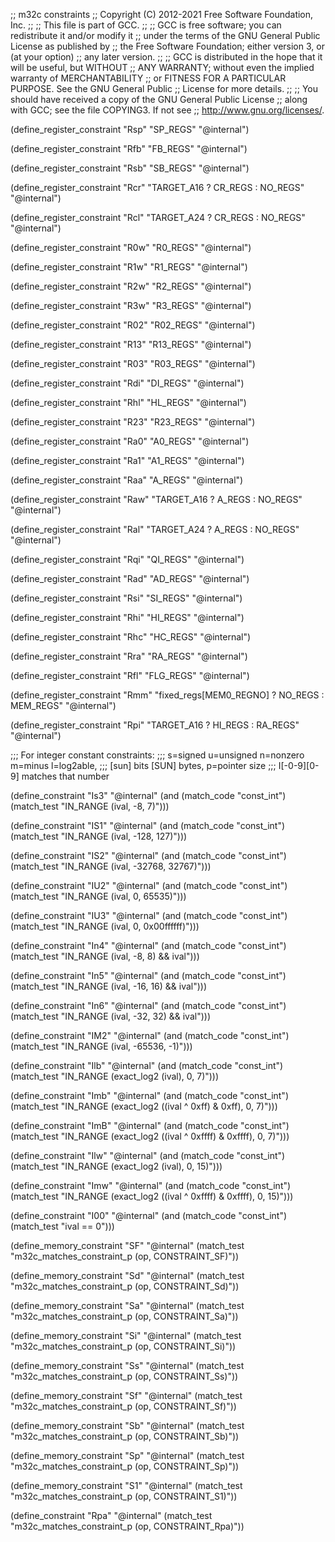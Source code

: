 ;; m32c constraints
;; Copyright (C) 2012-2021 Free Software Foundation, Inc.
;;
;; This file is part of GCC.
;;
;; GCC is free software; you can redistribute it and/or modify it
;; under the terms of the GNU General Public License as published by
;; the Free Software Foundation; either version 3, or (at your option)
;; any later version.
;;
;; GCC is distributed in the hope that it will be useful, but WITHOUT
;; ANY WARRANTY; without even the implied warranty of MERCHANTABILITY
;; or FITNESS FOR A PARTICULAR PURPOSE.  See the GNU General Public
;; License for more details.
;;
;; You should have received a copy of the GNU General Public License
;; along with GCC; see the file COPYING3.  If not see
;; <http://www.gnu.org/licenses/>.

(define_register_constraint "Rsp" "SP_REGS"
  "@internal")

(define_register_constraint "Rfb" "FB_REGS"
  "@internal")

(define_register_constraint "Rsb" "SB_REGS"
  "@internal")

(define_register_constraint "Rcr" "TARGET_A16 ? CR_REGS : NO_REGS"
  "@internal")

(define_register_constraint "Rcl" "TARGET_A24 ? CR_REGS : NO_REGS"
  "@internal")

(define_register_constraint "R0w" "R0_REGS"
  "@internal")

(define_register_constraint "R1w" "R1_REGS"
  "@internal")

(define_register_constraint "R2w" "R2_REGS"
  "@internal")

(define_register_constraint "R3w" "R3_REGS"
  "@internal")

(define_register_constraint "R02" "R02_REGS"
  "@internal")

(define_register_constraint "R13" "R13_REGS"
  "@internal")

(define_register_constraint "R03" "R03_REGS"
  "@internal")

(define_register_constraint "Rdi" "DI_REGS"
  "@internal")

(define_register_constraint "Rhl" "HL_REGS"
  "@internal")

(define_register_constraint "R23" "R23_REGS"
  "@internal")

(define_register_constraint "Ra0" "A0_REGS"
  "@internal")

(define_register_constraint "Ra1" "A1_REGS"
  "@internal")

(define_register_constraint "Raa" "A_REGS"
  "@internal")

(define_register_constraint "Raw" "TARGET_A16 ? A_REGS : NO_REGS"
  "@internal")

(define_register_constraint "Ral" "TARGET_A24 ? A_REGS : NO_REGS"
  "@internal")

(define_register_constraint "Rqi" "QI_REGS"
  "@internal")

(define_register_constraint "Rad" "AD_REGS"
  "@internal")

(define_register_constraint "Rsi" "SI_REGS"
  "@internal")

(define_register_constraint "Rhi" "HI_REGS"
  "@internal")

(define_register_constraint "Rhc" "HC_REGS"
  "@internal")

(define_register_constraint "Rra" "RA_REGS"
  "@internal")

(define_register_constraint "Rfl" "FLG_REGS"
  "@internal")

(define_register_constraint "Rmm" "fixed_regs[MEM0_REGNO] ? NO_REGS : MEM_REGS"
  "@internal")

(define_register_constraint "Rpi" "TARGET_A16 ? HI_REGS : RA_REGS"
  "@internal")

;;; For integer constant constraints:
;;; s=signed u=unsigned n=nonzero m=minus l=log2able,
;;; [sun] bits [SUN] bytes, p=pointer size
;;; I[-0-9][0-9] matches that number

(define_constraint "Is3"
  "@internal"
  (and (match_code "const_int")
       (match_test "IN_RANGE (ival, -8, 7)")))

(define_constraint "IS1"
  "@internal"
  (and (match_code "const_int")
       (match_test "IN_RANGE (ival, -128, 127)")))

(define_constraint "IS2"
  "@internal"
  (and (match_code "const_int")
       (match_test "IN_RANGE (ival, -32768, 32767)")))

(define_constraint "IU2"
  "@internal"
  (and (match_code "const_int")
       (match_test "IN_RANGE (ival, 0, 65535)")))

(define_constraint "IU3"
  "@internal"
  (and (match_code "const_int")
       (match_test "IN_RANGE (ival, 0, 0x00ffffff)")))

(define_constraint "In4"
  "@internal"
  (and (match_code "const_int")
       (match_test "IN_RANGE (ival, -8, 8) && ival")))

(define_constraint "In5"
  "@internal"
  (and (match_code "const_int")
       (match_test "IN_RANGE (ival, -16, 16) && ival")))

(define_constraint "In6"
  "@internal"
  (and (match_code "const_int")
       (match_test "IN_RANGE (ival, -32, 32) && ival")))

(define_constraint "IM2"
  "@internal"
  (and (match_code "const_int")
       (match_test "IN_RANGE (ival, -65536, -1)")))

(define_constraint "Ilb"
  "@internal"
  (and (match_code "const_int")
       (match_test "IN_RANGE (exact_log2 (ival), 0, 7)")))

(define_constraint "Imb"
  "@internal"
  (and (match_code "const_int")
       (match_test "IN_RANGE (exact_log2 ((ival ^ 0xff) & 0xff), 0, 7)")))

(define_constraint "ImB"
  "@internal"
  (and (match_code "const_int")
       (match_test "IN_RANGE (exact_log2 ((ival ^ 0xffff) & 0xffff), 0, 7)")))

(define_constraint "Ilw"
  "@internal"
  (and (match_code "const_int")
       (match_test "IN_RANGE (exact_log2 (ival), 0, 15)")))

(define_constraint "Imw"
  "@internal"
  (and (match_code "const_int")
       (match_test "IN_RANGE (exact_log2 ((ival ^ 0xffff) & 0xffff), 0, 15)")))

(define_constraint "I00"
  "@internal"
  (and (match_code "const_int")
       (match_test "ival == 0")))

(define_memory_constraint "SF"
  "@internal"
  (match_test "m32c_matches_constraint_p (op, CONSTRAINT_SF)"))

(define_memory_constraint "Sd"
  "@internal"
  (match_test "m32c_matches_constraint_p (op, CONSTRAINT_Sd)"))

(define_memory_constraint "Sa"
  "@internal"
  (match_test "m32c_matches_constraint_p (op, CONSTRAINT_Sa)"))

(define_memory_constraint "Si"
  "@internal"
  (match_test "m32c_matches_constraint_p (op, CONSTRAINT_Si)"))

(define_memory_constraint "Ss"
  "@internal"
  (match_test "m32c_matches_constraint_p (op, CONSTRAINT_Ss)"))

(define_memory_constraint "Sf"
  "@internal"
  (match_test "m32c_matches_constraint_p (op, CONSTRAINT_Sf)"))

(define_memory_constraint "Sb"
  "@internal"
  (match_test "m32c_matches_constraint_p (op, CONSTRAINT_Sb)"))

(define_memory_constraint "Sp"
  "@internal"
  (match_test "m32c_matches_constraint_p (op, CONSTRAINT_Sp)"))

(define_memory_constraint "S1"
  "@internal"
  (match_test "m32c_matches_constraint_p (op, CONSTRAINT_S1)"))

(define_constraint "Rpa"
  "@internal"
  (match_test "m32c_matches_constraint_p (op, CONSTRAINT_Rpa)"))

